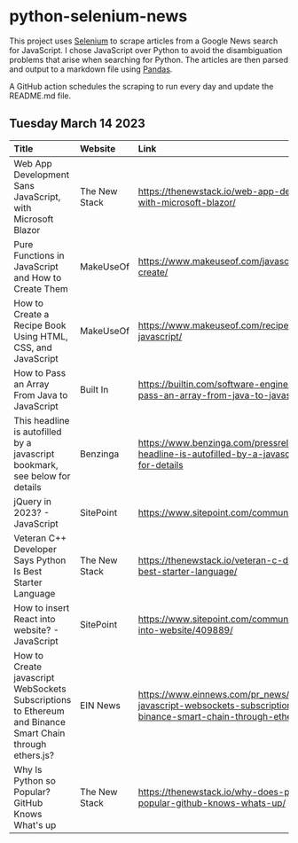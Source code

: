 # python-selenium-news

This project uses [Selenium](https://www.seleniumhq.org/) to scrape articles from a Google News search for JavaScript.
I chose JavaScript over Python to avoid the disambiguation problems that arise when searching for Python.
The articles are then parsed and output to a markdown file using [Pandas](https://pandas.pydata.org/).

A GitHub action schedules the scraping to run every day and update the README.md file.

## Tuesday March 14 2023


| Title                                                                                                    | Website       | Link                                                                                                                                              |
|:---------------------------------------------------------------------------------------------------------|:--------------|:--------------------------------------------------------------------------------------------------------------------------------------------------|
| Web App Development Sans JavaScript, with Microsoft Blazor                                               | The New Stack | https://thenewstack.io/web-app-development-sans-javascript-with-microsoft-blazor/                                                                 |
| Pure Functions in JavaScript and How to Create Them                                                      | MakeUseOf     | https://www.makeuseof.com/javascript-pure-functions-how-create/                                                                                   |
| How to Create a Recipe Book Using HTML, CSS, and JavaScript                                              | MakeUseOf     | https://www.makeuseof.com/recipe-book-using-html-css-javascript/                                                                                  |
| How to Pass an Array From Java to JavaScript                                                             | Built In      | https://builtin.com/software-engineering-perspectives/how-to-pass-an-array-from-java-to-javascript                                                |
| This headline is autofilled by a javascript bookmark, see below for details                              | Benzinga      | https://www.benzinga.com/pressreleases/23/03/n31325826/this-headline-is-autofilled-by-a-javascript-bookmark-see-below-for-details                 |
| jQuery in 2023? - JavaScript                                                                             | SitePoint     | https://www.sitepoint.com/community/t/jquery-in-2023/410072/                                                                                      |
| Veteran C++ Developer Says Python Is Best Starter Language                                               | The New Stack | https://thenewstack.io/veteran-c-developer-says-python-is-best-starter-language/                                                                  |
| How to insert React into website? - JavaScript                                                           | SitePoint     | https://www.sitepoint.com/community/t/how-to-insert-react-into-website/409889/                                                                    |
| How to Create javascript WebSockets Subscriptions to Ethereum and Binance Smart Chain through ethers.js? | EIN News      | https://www.einnews.com/pr_news/621515741/how-to-create-javascript-websockets-subscriptions-to-ethereum-and-binance-smart-chain-through-ethers-js |
| Why Is Python so Popular? GitHub Knows What's up                                                         | The New Stack | https://thenewstack.io/why-does-python-keep-getting-more-popular-github-knows-whats-up/                                                           |